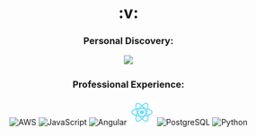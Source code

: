 <div align="center">
<h1>:v:</h1>
<h3>Personal Discovery:</h3>
<img src="https://github-readme-stats.vercel.app/api/top-langs/?username=hulchenko&layout=compact&&theme=react" />
<h3>Professional Experience:</h3>
<p align="center">
    <img alt="AWS" width="42px" src="https://cdn.icon-icons.com/icons2/2407/PNG/512/aws_icon_146237.png">
    <img alt="JavaScript" width="43px" src="https://cdn.iconscout.com/icon/free/png-512/javascript-2752148-2284965.png">
    <img alt="Angular" width="50px" src="https://angular.io/assets/images/logos/angular/angular.svg">
    <img alt="React" width="46px" src="https://raw.githubusercontent.com/github/explore/80688e429a7d4ef2fca1e82350fe8e3517d3494d/topics/react/react.png">
    <img alt="PostgreSQL" width="40px" src="https://upload.wikimedia.org/wikipedia/commons/2/29/Postgresql_elephant.svg">
    <img alt="Python" width="40px" src="https://upload.wikimedia.org/wikipedia/commons/1/1f/Python_logo_01.svg">
</p>
</div>
